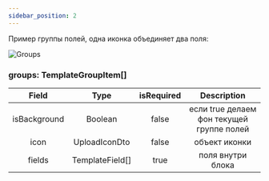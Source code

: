 ```yaml
---
sidebar_position: 2
---
```


Пример группы полей, одна иконка объединяет два поля:

![Groups](/img/config/groups.jpg)

### groups: TemplateGroupItem[]

|    Field     |      Type       | isRequired |                Description                |
| :----------: | :-------------: | :--------: | :---------------------------------------: |
| isBackground |     Boolean     |   false    | если true делаем фон текущей группе полей |
|     icon     |  UploadIconDto  |   false    |               объект иконки               |
|    fields    | TemplateField[] |    true    |             поля внутри блока             |
